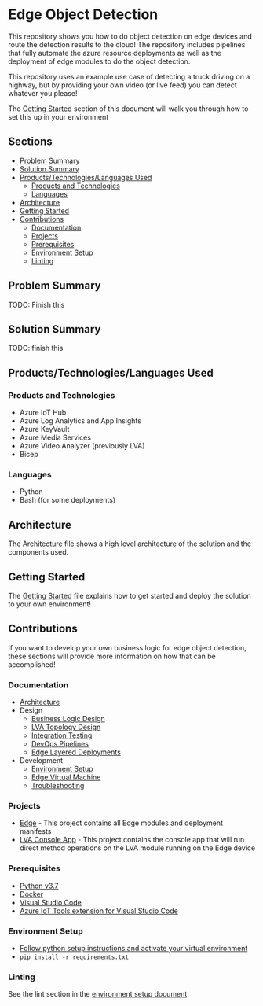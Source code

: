 # Edge Object Detection <!-- omit in toc -->

This repository shows you how to do object detection on edge devices and route the detection results to the cloud!
The repository includes pipelines that fully automate the azure resource deployments
as well as the deployment of edge modules to do the object detection.

This repository uses an example use case of detecting a truck driving on a highway,
but by providing your own video (or live feed) you can detect whatever you please!

The [Getting Started](#getting-started) section of this document will walk you through how to set this up in your environment

## Sections <!-- omit in toc -->

- [Problem Summary](#problem-summary)
- [Solution Summary](#solution-summary)
- [Products/Technologies/Languages Used](#productstechnologieslanguages-used)
  - [Products and Technologies](#products-and-technologies)
  - [Languages](#languages)
- [Architecture](#architecture)
- [Getting Started](#getting-started)
- [Contributions](#contributions)
  - [Documentation](#documentation)
  - [Projects](#projects)
  - [Prerequisites](#prerequisites)
  - [Environment Setup](#environment-setup)
  - [Linting](#linting)

## Problem Summary

TODO: Finish this

## Solution Summary

TODO: finish this

## Products/Technologies/Languages Used

### Products and Technologies

- Azure IoT Hub
- Azure Log Analytics and App Insights
- Azure KeyVault
- Azure Media Services
- Azure Video Analyzer (previously LVA)
- Bicep

### Languages

- Python
- Bash (for some deployments)

## Architecture

The [Architecture](./docs/architecture.md) file shows a high level architecture
of the solution and the components used.

## Getting Started

The [Getting Started](./GettingStarted.md) file explains how to
get started and deploy the solution to your own environment!

## Contributions

If you want to develop your own business logic for edge object detection,
these sections will provide more information on how that can be accomplished!

### Documentation

- [Architecture](./docs/architecture.md)
- Design
  - [Business Logic Design](./docs/design-business-logic.md)
  - [LVA Topology Design](./docs/design-lva-topology.md)
  - [Integration Testing](./docs/design-integration-testing.md)
  - [DevOps Pipelines](./docs/devops-pipelines.md)
  - [Edge Layered Deployments](./docs/devops-layered-deployment.md)
- Development
  - [Environment Setup](./docs/dev-environment-setup.md)
  - [Edge Virtual Machine](./docs/dev-edge-virtual-machine.md)
  - [Troubleshooting](./docs/dev-iot-troubleshoot.md)

### Projects

- [Edge](./edge/README.md) - This project contains all Edge modules and deployment manifests
- [LVA Console App](./lva-console-app/README.md) - This project contains the console app that will run direct method operations on the
  LVA module running on the Edge device

### Prerequisites

- [Python v3.7](https://www.python.org/downloads/)
- [Docker](https://www.docker.com/)
- [Visual Studio Code](https://code.visualstudio.com/)
- [Azure IoT Tools extension for Visual Studio Code](https://marketplace.visualstudio.com/items?itemName=vsciot-vscode.azure-iot-tools)

### Environment Setup

- [Follow python setup instructions and activate your virtual environment](./docs/dev-environment-setup.md)
- `pip install -r requirements.txt`

### Linting

See the lint section in the [environment setup document](./docs/dev-environment-setup.md)
